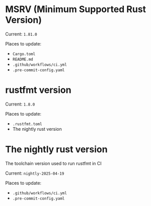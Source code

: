 # MSRV (Minimum Supported Rust Version)

Current: `1.81.0`

Places to update:

- `Cargo.toml`
- `README.md`
- `.github/workflows/ci.yml`
- `.pre-commit-config.yaml`

# rustfmt version

Current: `1.8.0`

Places to update:

- `.rustfmt.toml`
- The nightly rust version

# The nightly rust version

The toolchain version used to run rustfmt in CI

Current: `nightly-2025-04-19`

Places to update:

- `.github/workflows/ci.yml`
- `.pre-commit-config.yaml`
